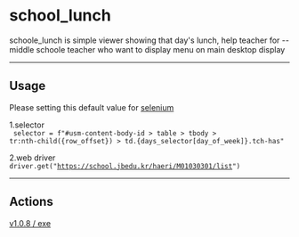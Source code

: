# school_lunch

schoole_lunch is simple viewer showing that day's lunch, help teacher for -- middle schoole teacher who want to display menu on main desktop display


---
## Usage

Please setting this default value for [selenium](https://www.selenium.dev/)

1.selector  
<code> 
selector = f"#usm-content-body-id > table > tbody > tr:nth-child({row_offset}) > td.{days_selector[day_of_week]}.tch-has"
</code>

2.web driver
<code>
driver.get("https://school.jbedu.kr/haeri/M01030301/list")
</code>

---

## Actions
[v1.0.8 / exe ](https://github.com/hhhhhhhhhhhhhhhhho/school_lunch/actions/runs/10938966222)
